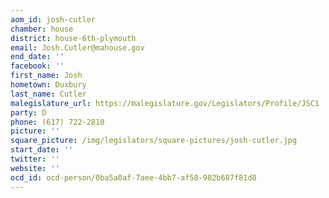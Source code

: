 ```yaml
---
aom_id: josh-cutler
chamber: house
district: house-6th-plymouth
email: Josh.Cutler@mahouse.gov
end_date: ''
facebook: ''
first_name: Josh
hometown: Duxbury
last_name: Cutler
malegislature_url: https://malegislature.gov/Legislators/Profile/JSC1
party: D
phone: (617) 722-2810
picture: ''
square_picture: /img/legislators/square-pictures/josh-cutler.jpg
start_date: ''
twitter: ''
website: ''
ocd_id: ocd-person/0ba5a0af-7aee-4bb7-af58-982b687f81d8
---
```

